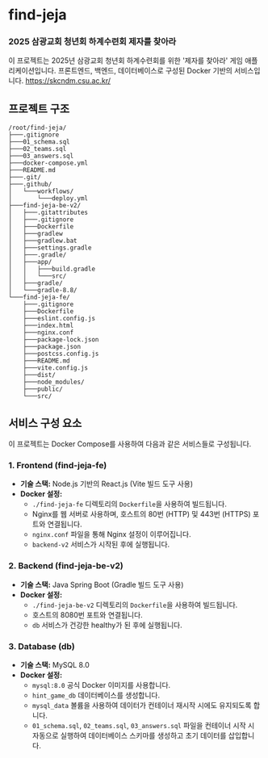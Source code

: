 # find-jeja
### 2025 삼광교회 청년회 하계수련회 제자를 찾아라

이 프로젝트는 2025년 삼광교회 청년회 하계수련회를 위한 '제자를 찾아라' 게임 애플리케이션입니다. 프론트엔드, 백엔드, 데이터베이스로 구성된 Docker 기반의 서비스입니다.
https://skcndm.csu.ac.kr/

## 프로젝트 구조

```
/root/find-jeja/
├───.gitignore
├───01_schema.sql
├───02_teams.sql
├───03_answers.sql
├───docker-compose.yml
├───README.md
├───.git/
├───.github/
│   └───workflows/
│       └───deploy.yml
├───find-jeja-be-v2/
│   ├───.gitattributes
│   ├───.gitignore
│   ├───Dockerfile
│   ├───gradlew
│   ├───gradlew.bat
│   ├───settings.gradle
│   ├───.gradle/
│   ├───app/
│   │   ├───build.gradle
│   │   └───src/
│   ├───gradle/
│   └───gradle-8.8/
└───find-jeja-fe/
    ├───.gitignore
    ├───Dockerfile
    ├───eslint.config.js
    ├───index.html
    ├───nginx.conf
    ├───package-lock.json
    ├───package.json
    ├───postcss.config.js
    ├───README.md
    ├───vite.config.js
    ├───dist/
    ├───node_modules/
    ├───public/
    └───src/
```

## 서비스 구성 요소

이 프로젝트는 Docker Compose를 사용하여 다음과 같은 서비스들로 구성됩니다.

### 1. Frontend (find-jeja-fe)

*   **기술 스택:** Node.js 기반의 React.js (Vite 빌드 도구 사용)
*   **Docker 설정:**
    *   `./find-jeja-fe` 디렉토리의 `Dockerfile`을 사용하여 빌드됩니다.
    *   Nginx를 웹 서버로 사용하며, 호스트의 80번 (HTTP) 및 443번 (HTTPS) 포트와 연결됩니다.
    *   `nginx.conf` 파일을 통해 Nginx 설정이 이루어집니다.
    *   `backend-v2` 서비스가 시작된 후에 실행됩니다.

### 2. Backend (find-jeja-be-v2)

*   **기술 스택:** Java Spring Boot (Gradle 빌드 도구 사용)
*   **Docker 설정:**
    *   `./find-jeja-be-v2` 디렉토리의 `Dockerfile`을 사용하여 빌드됩니다.
    *   호스트의 8080번 포트와 연결됩니다.
    *   `db` 서비스가 건강한 healthy가 된 후에 실행됩니다.

### 3. Database (db)

*   **기술 스택:** MySQL 8.0
*   **Docker 설정:**
    *   `mysql:8.0` 공식 Docker 이미지를 사용합니다.
    *   `hint_game_db` 데이터베이스를 생성합니다.
    *   `mysql_data` 볼륨을 사용하여 데이터가 컨테이너 재시작 시에도 유지되도록 합니다.
    *   `01_schema.sql`, `02_teams.sql`, `03_answers.sql` 파일을 컨테이너 시작 시 자동으로 실행하여 데이터베이스 스키마를 생성하고 초기 데이터를 삽입합니다.
